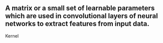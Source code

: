 A matrix or a small set of learnable parameters which are used in convolutional layers of neural networks to extract features from input data.
---
Kernel
